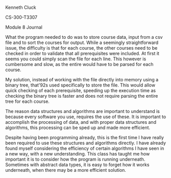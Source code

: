 Kenneth Cluck

CS-300-T3307

Module 8 Journal

What the program needed to do was to store course data, input from a csv file and to sort the courses for output. While a seemingly straightforward issue, the difficulty is that for each course, the other courses need to be checked in order to validate that all prerequisites were included. At first it seems you could simply scan the file for each line. This however is cumbersome and slow, as the entire would have to be parsed for each course.

My solution, instead of working with the file directly into memory using a binary tree, that\'92s used specifically to store the file. This would allow quick checking of each prerequisite, speeding up the execution time as checking the binary tree is faster and does not require parsing the entire tree for each course.

The reason data structures and algorithms are important to understand is because every software you use, requires the use of these. It is important to accomplish the processing of data, and with proper data structures and algorithms, this processing can be sped up and made more efficient.

Despite having been programming already, this is the first time I have really been required to use these structures and algorithms directly. I have already found myself considering the efficiency of certain algorithms I have seen in a new way, with a new understanding. This class has taught me how important it is to consider how the program is running underneath. Sometimes with abstract data types, it is easy to forget how it works underneath, when there may be a more efficient solution.


